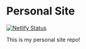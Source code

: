 # Personal Site

[![Netlify Status](https://api.netlify.com/api/v1/badges/b74aba67-1900-4b15-9017-7d7d2f46d15d/deploy-status)](https://app.netlify.com/sites/mattwaler/deploys)

This is my personal site repo!
